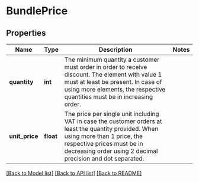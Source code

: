 # BundlePrice

## Properties
Name | Type | Description | Notes
------------ | ------------- | ------------- | -------------
**quantity** | **int** | The minimum quantity a customer must order in order to receive discount. The element with value 1 must at least be present. In case of using more elements, the respective quantities must be in increasing order. | 
**unit_price** | **float** | The price per single unit including VAT in case the customer orders at least the quantity provided. When using more than 1 price, the respective prices must be in decreasing order using 2 decimal precision and dot separated. | 

[[Back to Model list]](../README.md#documentation-for-models) [[Back to API list]](../README.md#documentation-for-api-endpoints) [[Back to README]](../README.md)


